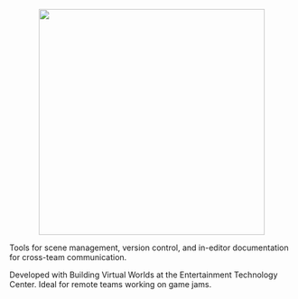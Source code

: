 <p align="center">
<img src="https://github.com/mobiusteapot/ETC_Unity_Packages/blob/dev/Logos/KettleToolsLogo.jpg" width="400" />
</p>
Tools for scene management, version control, and in-editor documentation for cross-team communication.

Developed with Building Virtual Worlds at the Entertainment Technology Center. Ideal for remote teams working on game jams.
